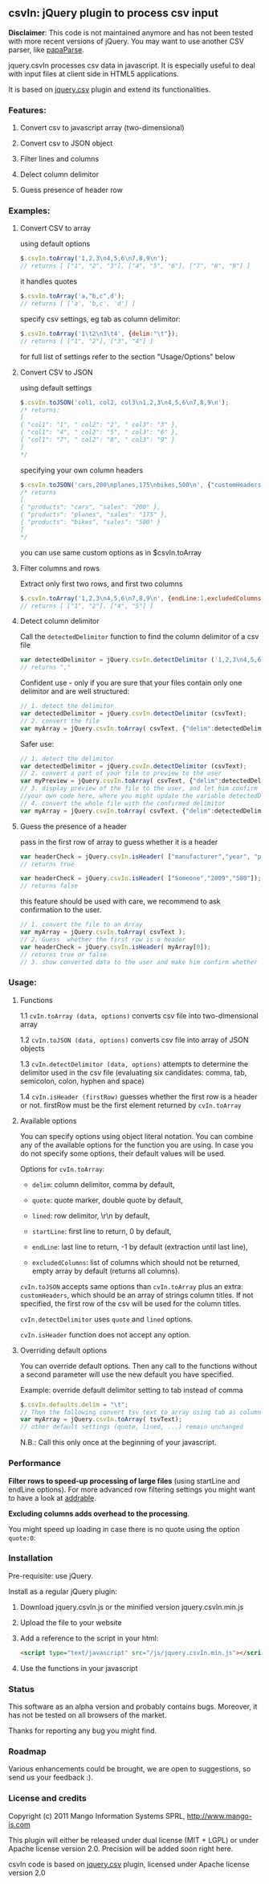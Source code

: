 ## csvIn: jQuery plugin to process csv input

**Disclaimer**: This code is not maintained anymore and has not been tested with more recent versions of jQuery. You may want to use another CSV parser, like [papaParse](https://github.com/mholt/PapaParse). 

jquery.csvIn processes csv data in javascript. It is especially useful to deal with input files at client side in HTML5 applications.

It is based on [jquery.csv] plugin and extend its functionalities.

### Features:

1. Convert csv to javascript array (two-dimensional)

2. Convert csv to JSON object

3. Filter lines and columns

4. Delect column delimitor

5. Guess presence of header row

### Examples:

1. Convert CSV to array

    using default options
    
    ````javascript
    $.csvIn.toArray('1,2,3\n4,5,6\n7,8,9\n');
    // returns [ ["1", "2", "3"], ["4", "5", "6"], ["7", "8", "9"] ]
    ````
    
    it handles quotes
    
    ````javascript
    $.csvIn.toArray('a,"b,c",d');
    // returns [ ['a', 'b,c', 'd'] ]
    ````

    specify csv settings, eg tab as column delimitor:
    
    ````javascript
    $.csvIn.toArray('1\t2\n3\t4', {delim:"\t"});
    // returns [ ["1", "2"], ["3", "4"] ]
    ````
        
    for full list of settings refer to the section "Usage/Options" below

2. Convert CSV to JSON

    using default settings
    
    ````javascript
    $.csvIn.toJSON('col1, col2, col3\n1,2,3\n4,5,6\n7,8,9\n');
    /* returns:
    [
    { "col1": "1", " col2": "2", " col3": "3" },
    { "col1": "4", " col2": "5", " col3": "6" },
    { "col1": "7", " col2": "8", " col3": "9" }
    ]
    */
    ````
    
    specifying your own column headers
    
    ````javascript
    $.csvIn.toJSON('cars,200\nplanes,175\nbikes,500\n', {"customHeaders":["products","sales"]});
    /* returns
    [
    { "products": "cars", "sales": "200" },
    { "products": "planes", "sales": "175" },
    { "products": "bikes", "sales": "500" }
    ]
    */
    ````
    
    you can use same custom options as in $csvIn.toArray

3. Filter columns and rows
        
    Extract only first two rows, and first two columns
    
    ````javascript
    $.csvIn.toArray('1,2,3\n4,5,6\n7,8,9\n', {endLine:1,excludedColumns:[2]});
    // returns [ ["1", "2"], ["4", "5"] ]
    ````

4. Detect column delimitor

    Call the `detectedDelimitor` function to find the column delimitor of a csv file
    
    ````javascript
    var detectedDelimitor = jQuery.csvIn.detectDelimitor ('1,2,3\n4,5,6\n7,8,9\n');
    // returns ","
    ````

    Confident use - only if you are sure that your files contain only one delimitor and are well structured:

    ````javascript
    // 1. detect the delimitor
    var detectedDelimitor = jQuery.csvIn.detectDelimitor (csvText);
    // 2. convert the file
    var myArray = jQuery.csvIn.toArray( csvText, {"delim":detectedDelimitor});
    ````
        
    Safer use:

    ````javascript
    // 1. detect the delimitor
    var detectedDelimitor = jQuery.csvIn.detectDelimitor (csvText);
    // 2. convert a part of your file to preview to the user
    var myPreview = jQuery.csvIn.toArray( csvText, {"delim":detectedDelimitor, "endLine":5});
    // 3. display preview of the file to the user, and let him confirm the delimitor choice
    //your own code here, where you might update the variable detectedDelimitor
    // 4. convert the whole file with the confirmed delimitor
    var myArray = jQuery.csvIn.toArray( csvText, {"delim":detectedDelimitor});
    ````

5. Guess the presence of a header

    pass in the first row of array to guess whether it is a header 

    ````javascript
    var headerCheck = jQuery.csvIn.isHeader( ["manufacturer","year", "productCount"]);
    // returns true

    var headerCheck = jQuery.csvIn.isHeader( ["Someone","2009","500"]);
    // returns false
    ````
      
    this feature should be used with care, we recommend to ask confirmation to the user.

    ````javascript
    // 1. convert the file to an Array
    var myArray = jQuery.csvIn.toArray( csvText );
    // 2. Guess  whether the first row is a header
    var headerCheck = jQuery.csvIn.isHeader( myArray[0]);
    // returns true or false
    // 3. show converted data to the user and make him confirm whether the first row is actually a header
    ````

### Usage:

1. Functions

    1.1 `cvIn.toArray (data, options)` converts csv file into two-dimensional array

    1.2 `cvIn.toJSON (data, options)` converts csv file into array of JSON objects
    
    1.3 `cvIn.detectDelimitor (data, options)` attempts to determine the delimitor used in the csv file (evaluating six candidates: comma, tab, semicolon, colon, hyphen and space)
    
    1.4 `cvIn.isHeader (firstRow)` guesses whether the first row is a header or not. firstRow must be the first element returned by `cvIn.toArray`

2. Available options

    You can specify options using object literal notation. You can combine any of the available options for the function you are using. In case you do not specify some options, their default values will be used.
    
    Options for `cvIn.toArray`:

    * `delim`: column delimitor, comma by default,

    * `quote`: quote marker, double quote by default,

    * `lined`: row delimitor, \r\n by default,

    * `startLine`: first line to return, 0 by default,

    * `endLine`: last line to return, -1 by default (extraction until last line),

    * `excludedColumns`: list of columns which should not be returned, empty array by default (returns all columns).

    `cvIn.toJSON` accepts same options than `cvIn.toArray` plus an extra: `customHeaders`, which should be an array of strings column titles. If not specified, the first row of the csv will be used for the column titles.

    `cvIn.detectDelimitor` uses `quote` and `lined` options.

    `cvIn.isHeader` function does not accept any option.

3. Overriding default options

    You can override default options. Then any call to the functions without a second parameter will use the new default you have specified.

    Example: override default delimitor setting to tab instead of comma

    ````javascript
    $.csvIn.defaults.delim = "\t";
    // Then the following convert tsv text to array using tab as column delimitor:
    var myArray = jQuery.csvIn.toArray( tsvText);
    // other default settings (quote, lined, ...) remain unchanged
    ````
        
    N.B.: Call this only once at the beginning of your javascript.

### Performance

**Filter rows to speed-up processing of large files** (using startLine and endLine options). For more advanced row filtering settings you might want to have a look at [addrable].

**Excluding columns adds overhead to the processing**.

You might speed up loading in case there is no quote using the option `quote:0`:

### Installation

Pre-requisite: use jQuery.

Install as a regular jQuery plugin:

1. Download jquery.csvIn.js or the minified version jquery.csvIn.min.js

2. Upload the file to your website

3. Add a reference to the script in your html:

    ````html
    <script type="text/javascript" src="/js/jquery.csvIn.min.js"></script>
    ````

4. Use the functions in your javascript

### Status

This software as an alpha version and probably contains bugs. Moreover, it has not be tested on all browsers of the market.

Thanks for reporting any bug you might find.

### Roadmap

Various enhancements could be brought, we are open to suggestions, so send us your feedback :).

### License and credits

Copyright (c) 2011 Mango Information Systems SPRL, http://www.mango-is.com

This plugin will either be released under dual license (MIT + LGPL) or under Apache license version 2.0. Precision will be added soon right here.

csvIn code is based on [jquery.csv] plugin, licensed under Apache license version 2.0

[jquery.csv]: http://code.google.com/p/js-tables/

[addrable]: https://github.com/mhausenblas/addrable

[reporting any bug]: https://github.com/Mango-information-systems/jquery.csvIn/issues/new
